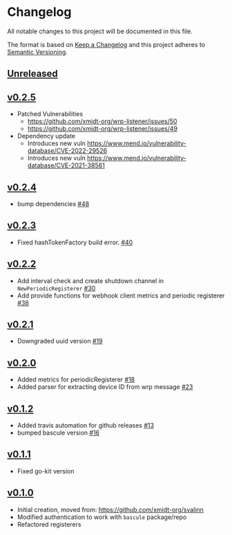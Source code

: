 # Changelog
All notable changes to this project will be documented in this file.

The format is based on [Keep a Changelog](http://keepachangelog.com/en/1.0.0/)
and this project adheres to [Semantic Versioning](http://semver.org/spec/v2.0.0.html).

## [Unreleased]

## [v0.2.5]
- Patched Vulnerabilities
  - https://github.com/xmidt-org/wrp-listener/issues/50
  - https://github.com/xmidt-org/wrp-listener/issues/49
- Dependency update
  - Introduces new vuln https://www.mend.io/vulnerability-database/CVE-2022-29526
  - Introduces new vuln https://www.mend.io/vulnerability-database/CVE-2021-38561

## [v0.2.4]
- bump dependencies [#48](https://github.com/xmidt-org/wrp-listener/pull/48)

## [v0.2.3]
- Fixed hashTokenFactory build error. [#40](https://github.com/xmidt-org/wrp-listener/pull/40)

## [v0.2.2]
- Add interval check and create shutdown channel in `NewPeriodicRegisterer` [#30](https://github.com/xmidt-org/wrp-listener/pull/30)
- Add provide functions for webhook client metrics and periodic registerer [#38](https://github.com/xmidt-org/wrp-listener/pull/38)

## [v0.2.1]
- Downgraded uuid version [#19](https://github.com/xmidt-org/wrp-listener/pull/19)

## [v0.2.0]
- Added metrics for periodicRegisterer [#18](https://github.com/xmidt-org/wrp-listener/pull/18)
- Added parser for extracting device ID from wrp message [#23](https://github.com/xmidt-org/wrp-listener/pull/23)

## [v0.1.2]
- Added travis automation for github releases [#13](https://github.com/xmidt-org/wrp-listener/pull/13)
- bumped bascule version [#16](https://github.com/xmidt-org/wrp-listener/pull/16)

## [v0.1.1]
- Fixed go-kit version

## [v0.1.0]
- Initial creation, moved from: https://github.com/xmidt-org/svalinn
- Modified authentication to work with `bascule` package/repo
- Refactored registerers

[Unreleased]: https://github.com/xmidt-org/wrp-listener/compare/v0.2.5..HEAD
[v0.2.5]: https://github.com/xmidt-org/wrp-listener/compare/v0.2.4..v0.2.5
[v0.2.4]: https://github.com/xmidt-org/wrp-listener/compare/v0.2.3..v0.2.4
[v0.2.3]: https://github.com/xmidt-org/wrp-listener/compare/v0.2.2..v0.2.3
[v0.2.2]: https://github.com/xmidt-org/wrp-listener/compare/v0.2.1..v0.2.2
[v0.2.1]: https://github.com/xmidt-org/wrp-listener/compare/v0.2.0..v0.2.1
[v0.2.0]: https://github.com/xmidt-org/wrp-listener/compare/v0.1.2..v0.2.0
[v0.1.2]: https://github.com/xmidt-org/wrp-listener/compare/v0.1.1..v0.1.2
[v0.1.1]: https://github.com/xmidt-org/wrp-listener/compare/0.1.0...v0.1.1
[v0.1.0]: https://github.com/xmidt-org/wrp-listener/compare/0.0.0...v0.1.0
